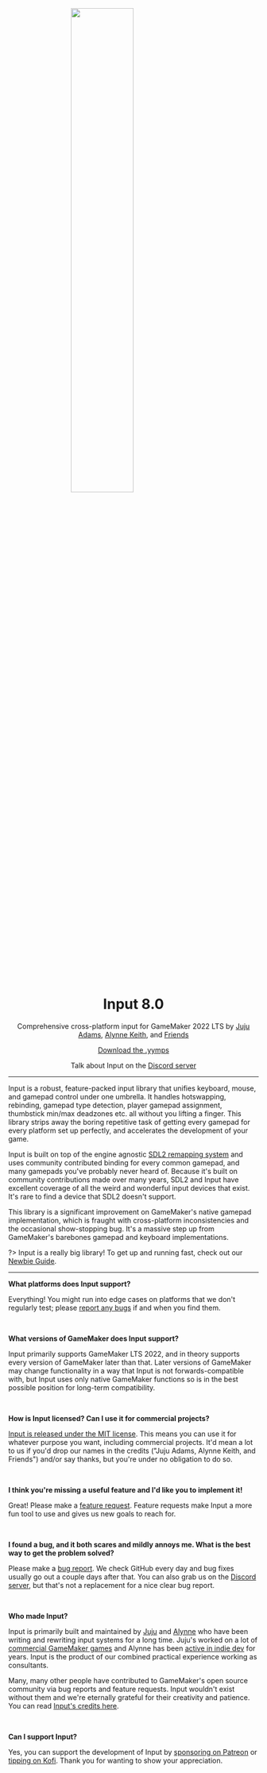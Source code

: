 <img src="https://raw.githubusercontent.com/offalynne/Input/main/LOGO.png" width="50%" style="display: block; margin: auto;" />
<h1 align="center">Input 8.0</h1>
<p align="center">Comprehensive cross-platform input for GameMaker 2022 LTS by <a href="https://www.jujuadams.com/" target="_blank">Juju Adams</a>, <a href="https://twitter.com/offalynne" target="_blank">Alynne Keith</a>, and <a href="#/8.0/Credits">Friends</a></p>

<p align="center"><a href="https://github.com/offalynne/Input/releases/" target="_blank">Download the .yymps</a></p>
<p align="center">Talk about Input on the <a href="https://discord.gg/RDYyRqBswD" target="_blank">Discord server</a></p>

---

Input is a robust, feature-packed input library that unifies keyboard, mouse, and gamepad control under one umbrella. It handles hotswapping, rebinding, gamepad type detection, player gamepad assignment, thumbstick min/max deadzones etc. all without you lifting a finger. This library strips away the boring repetitive task of getting every gamepad for every platform set up perfectly, and accelerates the development of your game.

Input is built on top of the engine agnostic [SDL2 remapping system](https://github.com/mdqinc/SDL_GameControllerDB) and uses community contributed binding for every common gamepad, and many gamepads you've probably never heard of. Because it's built on community contributions made over many years, SDL2 and Input have excellent coverage of all the weird and wonderful input devices that exist. It's rare to find a device that SDL2 doesn't support.

This library is a significant improvement on GameMaker's native gamepad implementation, which is fraught with cross-platform inconsistencies and the occasional show-stopping bug. It's a massive step up from GameMaker's barebones gamepad and keyboard implementations.

?> Input is a really big library! To get up and running fast, check out our [Newbie Guide](Newbie-Guide).

---

**What platforms does Input support?**

Everything! You might run into edge cases on platforms that we don't regularly test; please [report any bugs](https://github.com/offalynne/Input/issues) if and when you find them.

&nbsp;

**What versions of GameMaker does Input support?**

Input primarily supports GameMaker LTS 2022, and in theory supports every version of GameMaker later than that. Later versions of GameMaker may change functionality in a way that Input is not forwards-compatible with, but Input uses only native GameMaker functions so is in the best possible position for long-term compatibility.

&nbsp;

**How is Input licensed? Can I use it for commercial projects?**

[Input is released under the MIT license](https://github.com/offalynne/Input/blob/master/LICENSE). This means you can use it for whatever purpose you want, including commercial projects. It'd mean a lot to us if you'd drop our names in the credits ("Juju Adams, Alynne Keith, and Friends") and/or say thanks, but you're under no obligation to do so.

&nbsp;

**I think you're missing a useful feature and I'd like you to implement it!**

Great! Please make a [feature request](https://github.com/offalynne/Input/issues). Feature requests make Input a more fun tool to use and gives us new goals to reach for.

&nbsp;

**I found a bug, and it both scares and mildly annoys me. What is the best way to get the problem solved?**

Please make a [bug report](https://github.com/offalynne/Input/issues). We check GitHub every day and bug fixes usually go out a couple days after that. You can also grab us on the [Discord server](https://discord.gg/8krYCqr), but that's not a replacement for a nice clear bug report.

&nbsp;

**Who made Input?**

Input is primarily built and maintained by [Juju](https://www.jujuadams.com/) and [Alynne](https://offalynne.neocities.org/) who have been writing and rewriting input systems for a long time. Juju's worked on a lot of [commercial GameMaker games](http://www.jujuadams.com/) and Alynne has been [active in indie dev](https://offalynne.neocities.org/) for years. Input is the product of our combined practical experience working as consultants.

Many, many other people have contributed to GameMaker's open source community via bug reports and feature requests. Input wouldn't exist without them and we're eternally grateful for their creativity and patience. You can read [Input's credits here](Credits).

&nbsp;

**Can I support Input?**

Yes, you can support the development of Input by [sponsoring on Patreon](<https://www.patreon.com/AlynneKeith>) or [tipping on Kofi](<https://ko-fi.com/offalynne>). Thank you for wanting to show your appreciation.
